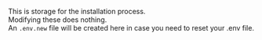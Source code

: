 This is storage for the installation process.  
Modifying these does nothing.  
An `.env.new` file will be created here in case you need to reset your .env file.